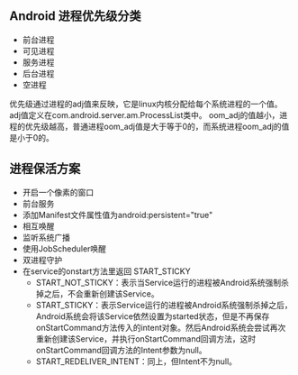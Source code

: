 ## Android 进程优先级分类
- 前台进程
- 可见进程
- 服务进程
- 后台进程
- 空进程

优先级通过进程的adj值来反映，它是linux内核分配给每个系统进程的一个值。adj值定义在com.android.server.am.ProcessList类中。
oom_adj的值越小，进程的优先级越高，普通进程oom_adj值是大于等于0的，而系统进程oom_adj的值是小于0的。

## 进程保活方案
- 开启一个像素的窗口
- 前台服务
- 添加Manifest文件属性值为android:persistent="true"
- 相互唤醒
- 监听系统广播
- 使用JobScheduler唤醒
- 双进程守护
- 在service的onstart方法里返回 START_STICKY
  - START_NOT_STICKY：表示当Service运行的进程被Android系统强制杀掉之后，不会重新创建该Service。
  - START_STICKY：表示Service运行的进程被Android系统强制杀掉之后，Android系统会将该Service依然设置为started状态，但是不再保存onStartCommand方法传入的intent对象。然后Android系统会尝试再次重新创建该Service，并执行onStartCommand回调方法，这时onStartCommand回调方法的Intent参数为null。
  - START_REDELIVER_INTENT：同上，但Intent不为null。
